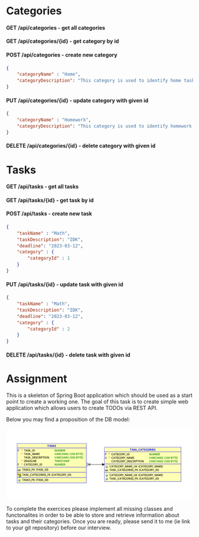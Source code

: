 
# Categories
#### GET /api/categories - get all categories

#### GET /api/categories/{id} - get category by id

#### POST /api/categories - create new category

```json
{
    "categoryName" : "Home",
    "categoryDescription": "This category is used to identify home tasks"
}
```

#### PUT /api/categories/{id} - update category with given id

```json
{
    "categoryName" : "Homework",
    "categoryDescription": "This category is used to identify homework tasks"
}
```

#### DELETE /api/categories/{id} - delete category with given id

# Tasks

#### GET /api/tasks - get all tasks

#### GET /api/tasks/{id} - get task by id

#### POST /api/tasks - create new task

```json
{
    "taskName" : "Math",
    "taskDescription": "IDK",
    "deadline": "2023-03-12",
    "category" : {
        "categoryId" : 1
    }
}
```

#### PUT /api/tasks/{id} - update task with given id
```json
{
    "taskName" : "Math",
    "taskDescription": "IDK",
    "deadline": "2023-03-12",
    "category" : {
        "categoryId" : 2
    }
}
```

#### DELETE /api/tasks/{id} - delete task with given id




# Assignment
This is a skeleton of Spring Boot application which should be used as a start point to create a working one.
The goal of this task is to create simple web application which allows users to create TODOs via REST API.

Below you may find a proposition of the DB model:

![DB model](DBModel.png)

To complete the exercices please implement all missing classes and functonalites in order to be able to store and retrieve information about tasks and their categories.
Once you are ready, please send it to me (ie link to your git repository) before  our interview.
